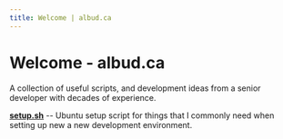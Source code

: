 ```yaml
---
title: Welcome | albud.ca
---
```


# Welcome - albud.ca

A collection of useful scripts, and development ideas from a senior developer with decades of experience. 

[**setup.sh**](/setup.sh.md) -- Ubuntu setup script for things that I commonly need when setting up new a new development environment.
